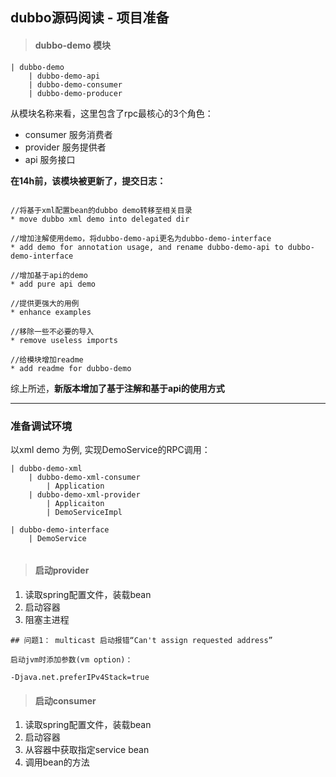 ## dubbo源码阅读 - 项目准备

> #### dubbo-demo 模块

```
| dubbo-demo
	| dubbo-demo-api
	| dubbo-demo-consumer
	| dubbo-demo-producer
```

从模块名称来看，这里包含了rpc最核心的3个角色：

* consumer 服务消费者
* provider 服务提供者
* api 服务接口

**在14h前，该模块被更新了，提交日志：**

```

//将基于xml配置bean的dubbo demo转移至相关目录
* move dubbo xml demo into delegated dir

//增加注解使用demo，将dubbo-demo-api更名为dubbo-demo-interface
* add demo for annotation usage, and rename dubbo-demo-api to dubbo-demo-interface

//增加基于api的demo
* add pure api demo

//提供更强大的用例
* enhance examples

//移除一些不必要的导入
* remove useless imports

//给模块增加readme
* add readme for dubbo-demo

```

综上所述，**新版本增加了基于注解和基于api的使用方式**

---


### 准备调试环境


以xml demo 为例, 实现DemoService的RPC调用：

```
| dubbo-demo-xml
	| dubbo-demo-xml-consumer
		| Application
	| dubbo-demo-xml-provider
		| Applicaiton
		| DemoServiceImpl
		
| dubbo-demo-interface
	| DemoService
	
```


> #### 启动provider

1. 读取spring配置文件，装载bean
2. 启动容器
3. 阻塞主进程 

```
## 问题1： multicast 启动报错“Can't assign requested address”

启动jvm时添加参数(vm option)：

-Djava.net.preferIPv4Stack=true
```
> #### 启动consumer

1. 读取spring配置文件，装载bean
2. 启动容器
3. 从容器中获取指定service bean
4. 调用bean的方法










